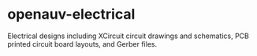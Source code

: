 openauv-electrical
==================

Electrical designs including XCircuit circuit drawings and schematics, PCB printed circuit board layouts, and Gerber files.
